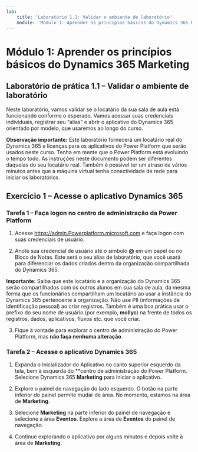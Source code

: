 ```yaml
---
lab:
    title: 'Laboratório 1.1: Validar o ambiente de laboratório'
    module: 'Módulo 1: Aprender os princípios básicos do Dynamics 365 Marketing'
---
```



Módulo 1: Aprender os princípios básicos do Dynamics 365 Marketing
========================

## Laboratório de prática 1.1 – Validar o ambiente de laboratório 

Neste laboratório, vamos validar se o locatário da sua sala de aula está funcionando conforme o esperado. Vamos acessar suas credenciais individuais, registrar seu “alias” e abrir o aplicativo do Dynamics 365 orientado por modelo, que usaremos ao longo do curso. 

**Observação importante:** Este laboratório fornecerá um locatário real do Dynamics 365
e licenças para os aplicativos do Power Platform que serão usados neste
curso. Tenha em mente que o Power Platform está evoluindo o tempo todo. As
instruções neste documento podem ser diferentes daquelas do seu
locatário real. Também é possível ter um atraso de vários
minutos antes que a máquina virtual tenha conectividade de rede para iniciar os laboratórios.

Exercício 1 – Acesse o aplicativo Dynamics 365
---------------------------------------------------

### Tarefa 1 – Faça logon no centro de administração da Power Platform

1.  Acesse <https://admin.Powerplatform.microsoft.com> e faça logon com suas credenciais de usuário.

2. Anote sua credencial de usuário até o símbolo **@** em um papel ou no Bloco de Notas. Este será o seu alias de laboratório, que você usará para diferenciar os dados criados dentro da organização compartilhada do Dynamics 365. 

**Importante:** Saiba que este locatário e a organização do Dynamics 365 serão compartilhados com os outros alunos em sua sala de aula, da mesma forma que os funcionários compartilham um locatário ao usar a instância do Dynamics 365 pertencente à organização. Não use PII (informações de identificação pessoal) ao criar registros. Também é uma boa prática usar o prefixo do seu nome de usuário (por exemplo, **mollyc**) na frente de todos os registros, dados, aplicativos, fluxos etc. que você criar.

3. Fique à vontade para explorar o centro de administração do Power Platform, mas **não faça nenhuma alteração**.

### Tarefa 2 – Acesse o aplicativo Dynamics 365

1.  Expanda o Inicializador do Aplicativo no canto superior esquerdo da tela, bem à esquerda do **centro de administração do Power Platform. Selecione Dynamics 365 **Marketing** para iniciar o aplicativo.

2.  Explore o painel de navegação do lado esquerdo. O botão na parte inferior do painel permite mudar de área. No momento, estamos na área de **Marketing**. 

3.  Selecione **Marketing** na parte inferior do painel de navegação e selecione a área **Eventos**. Explore a área de **Eventos** do painel de navegação.  

4. Continue explorando o aplicativo por alguns minutos e depois volte à área de **Marketing**.
